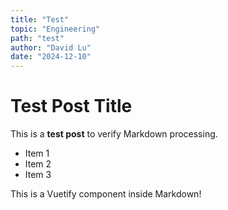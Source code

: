 ```yaml
---
title: "Test"
topic: "Engineering"
path: "test"
author: "David Lu"
date: "2024-12-10"
---
```


# Test Post Title

This is a **test post** to verify Markdown processing.

- Item 1
- Item 2
- Item 3

<v-card>

</v-card>

<v-alert type="info">
  This is a Vuetify component inside Markdown!
</v-alert>
